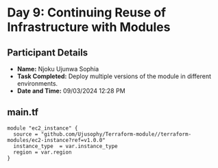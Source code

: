 # Day 9: Continuing Reuse of Infrastructure with Modules

## Participant Details

- **Name:** Njoku Ujunwa Sophia
- **Task Completed:** Deploy multiple versions of the module in different environments.
- **Date and Time:** 09/03/2024 12:28 PM 

## main.tf 
```hcl
module "ec2_instance" {
  source = "github.com/Ujusophy/Terraform-module//terraform-modules/ec2-instance?ref=v1.0.0"
  instance_type  = var.instance_type
  region = var.region
}
```
